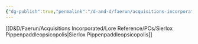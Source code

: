 ```yaml
---
{"dg-publish":true,"permalink":"/d-and-d/faerun/acquisitions-incorporated/franchise-management/main-office-contracts/onboarding-packets/loremonger/"}
---
```


[[D&D/Faerun/Acquisitions Incorporated/Lore Reference/PCs/Sierlox Pippenpaddleopsicopolis\|Sierlox Pippenpaddleopsicopolis]]

